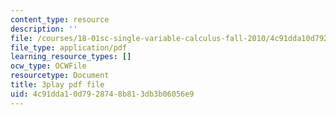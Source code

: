 ```yaml
---
content_type: resource
description: ''
file: /courses/18-01sc-single-variable-calculus-fall-2010/4c91dda10d7928748b813db3b06056e9_-MI0b4h3rS0.pdf
file_type: application/pdf
learning_resource_types: []
ocw_type: OCWFile
resourcetype: Document
title: 3play pdf file
uid: 4c91dda1-0d79-2874-8b81-3db3b06056e9
---
```

